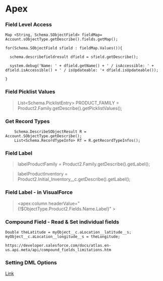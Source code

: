 # Apex

### Field Level Access
```
Map <String, Schema.SObjectField> fieldMap= Account.sObjectType.getDescribe().fields.getMap();

for(Schema.SObjectField sfield : fieldMap.Values()){

  schema.describefieldresult dfield = sfield.getDescribe();
  
  system.debug('Name: ' + dfield.getName() + ' / isAccessible: ' + dfield.isAccessible() + ' / isUpdateable: '+ dfield.isUpdateable());
	
}
```

### Field Picklist Values
> List<Schema.PicklistEntry> PRODUCT_FAMILY = Product2.Family.getDescribe().getPicklistValues();

### Get Record Types
```
	Schema.DescribeSObjectResult R = Account.SObjectType.getDescribe();
	List<Schema.RecordTypeInfo> RT = R.getRecordTypeInfos();
```

### Field Label
> labelProductFamily = Product2.Family.getDescribe().getLabel();

> labelProductInventory = Product2.Initial_Inventory__c.getDescribe().getLabel();

### Field Label - in VisualForce
><apex:column headerValue="{!$ObjectType.Product2.Fields.Name.Label}" >

### Compound Field - Read & Set individual fields
	Double theLatitude = myObject__c.aLocation__latitude__s;
	myObject__c.aLocation__longitude__s = theLongitude;

	https://developer.salesforce.com/docs/atlas.en-us.api.meta/api/compound_fields_limitations.htm

### Setting DML Options
[Link](https://developer.salesforce.com/docs/atlas.en-us.apexcode.meta/apexcode/langCon_apex_dml_database_dmloptions.htm)
